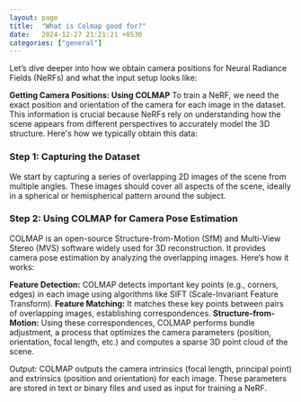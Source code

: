 ```yaml
---
layout: page
title:  "What is Colmap good for?"
date:   2024-12-27 21:21:21 +0530
categories: ["general"]
---
```


Let’s dive deeper into how we obtain camera positions for Neural Radiance Fields (NeRFs) and what the input setup looks like:

**Getting Camera Positions: Using COLMAP**
To train a NeRF, we need the exact position and orientation of the camera for each image in the dataset. This information is crucial because NeRFs rely on understanding how the scene appears from different perspectives to accurately model the 3D structure. Here's how we typically obtain this data:

### Step 1: Capturing the Dataset

We start by capturing a series of overlapping 2D images of the scene from multiple angles. These images should cover all aspects of the scene, ideally in a spherical or hemispherical pattern around the subject.

### Step 2: Using COLMAP for Camera Pose Estimation

COLMAP is an open-source Structure-from-Motion (SfM) and Multi-View Stereo (MVS) software widely used for 3D reconstruction. It provides camera pose estimation by analyzing the overlapping images. Here’s how it works:

**Feature Detection:**
COLMAP detects important key points (e.g., corners, edges) in each image using algorithms like SIFT (Scale-Invariant Feature Transform).
**Feature Matching:**
It matches these key points between pairs of overlapping images, establishing correspondences.
**Structure-from-Motion:**
Using these correspondences, COLMAP performs bundle adjustment, a process that optimizes the camera parameters (position, orientation, focal length, etc.) and computes a sparse 3D point cloud of the scene.

Output:
COLMAP outputs the camera intrinsics (focal length, principal point) and extrinsics (position and orientation) for each image. These parameters are stored in text or binary files and used as input for training a NeRF.